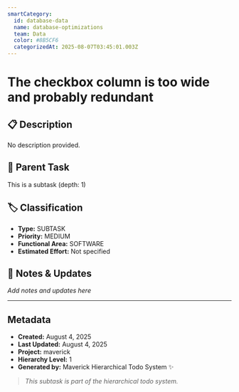 ```yaml
---
smartCategory:
  id: database-data
  name: database-optimizations
  team: Data
  color: #8B5CF6
  categorizedAt: 2025-08-07T03:45:01.003Z
---
```




# The checkbox column is too wide and probably redundant

## 📋 Description
No description provided.

## 🔗 Parent Task
This is a subtask (depth: 1)

## 🏷️ Classification
- **Type:** SUBTASK
- **Priority:** MEDIUM
- **Functional Area:** SOFTWARE
- **Estimated Effort:** Not specified







## 💬 Notes & Updates
_Add notes and updates here_

---

## Metadata
- **Created:** August 4, 2025
- **Last Updated:** August 4, 2025
- **Project:** maverick
- **Hierarchy Level:** 1
- **Generated by:** Maverick Hierarchical Todo System ✨

> _This subtask is part of the hierarchical todo system._
